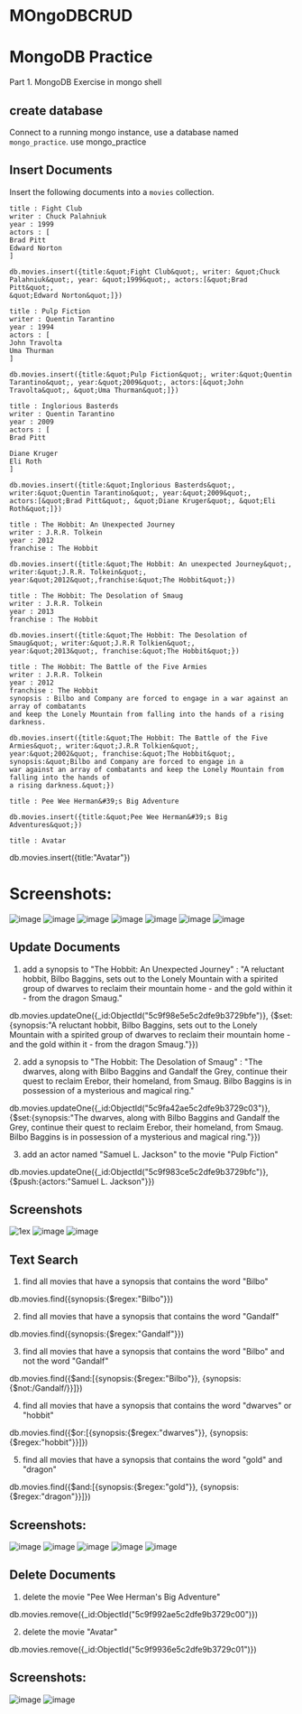 # MOngoDBCRUD
# MongoDB Practice
Part 1. MongoDB Exercise in mongo shell
## create database
Connect to a running mongo instance, use a database named `mongo_practice`.
use mongo_practice
## Insert Documents
Insert the following documents into a `movies` collection.
```
title : Fight Club
writer : Chuck Palahniuk
year : 1999
actors : [
Brad Pitt
Edward Norton
]
```
```
db.movies.insert({title:&quot;Fight Club&quot;, writer: &quot;Chuck Palahniuk&quot;, year: &quot;1999&quot;, actors:[&quot;Brad Pitt&quot;,
&quot;Edward Norton&quot;]})
```
```
title : Pulp Fiction
writer : Quentin Tarantino
year : 1994
actors : [
John Travolta
Uma Thurman
]
```
```
db.movies.insert({title:&quot;Pulp Fiction&quot;, writer:&quot;Quentin Tarantino&quot;, year:&quot;2009&quot;, actors:[&quot;John
Travolta&quot;, &quot;Uma Thurman&quot;]})
```
```
title : Inglorious Basterds
writer : Quentin Tarantino
year : 2009
actors : [
Brad Pitt

Diane Kruger
Eli Roth
]
```
```
db.movies.insert({title:&quot;Inglorious Basterds&quot;, writer:&quot;Quentin Tarantino&quot;, year:&quot;2009&quot;,
actors:[&quot;Brad Pitt&quot;, &quot;Diane Kruger&quot;, &quot;Eli Roth&quot;]})
```
```
title : The Hobbit: An Unexpected Journey
writer : J.R.R. Tolkein
year : 2012
franchise : The Hobbit
```
```
db.movies.insert({title:&quot;The Hobbit: An unexpected Journey&quot;, writer:&quot;J.R.R. Tolkein&quot;,
year:&quot;2012&quot;,franchise:&quot;The Hobbit&quot;})
```
```
title : The Hobbit: The Desolation of Smaug
writer : J.R.R. Tolkein
year : 2013
franchise : The Hobbit
```
```
db.movies.insert({title:&quot;The Hobbit: The Desolation of Smaug&quot;, writer:&quot;J.R.R Tolkien&quot;,
year:&quot;2013&quot;, franchise:&quot;The Hobbit&quot;})
```
```
title : The Hobbit: The Battle of the Five Armies
writer : J.R.R. Tolkein
year : 2012
franchise : The Hobbit
synopsis : Bilbo and Company are forced to engage in a war against an array of combatants
and keep the Lonely Mountain from falling into the hands of a rising darkness.
```
```
db.movies.insert({title:&quot;The Hobbit: The Battle of the Five Armies&quot;, writer:&quot;J.R.R Tolkien&quot;,
year:&quot;2002&quot;, franchise:&quot;The Hobbit&quot;, synopsis:&quot;Bilbo and Company are forced to engage in a
war against an array of combatants and keep the Lonely Mountain from falling into the hands of
a rising darkness.&quot;})
```
```
title : Pee Wee Herman&#39;s Big Adventure
```
```
db.movies.insert({title:&quot;Pee Wee Herman&#39;s Big Adventures&quot;})
```
```
title : Avatar
```

db.movies.insert({title:&quot;Avatar&quot;})

# Screenshots:
![image](https://github.com/user-attachments/assets/1c1cd9d8-05bf-44ce-9b6d-634b9ff57555)
![image](https://github.com/user-attachments/assets/9b47b4d6-9db6-4a4b-acc4-a6a016e01701)
![image](https://github.com/user-attachments/assets/7beb9174-272d-4424-9e0f-0aeb769095b5)
![image](https://github.com/user-attachments/assets/cf91e655-ca73-4e4e-9679-0ee8846382b0)
![image](https://github.com/user-attachments/assets/e8595f60-727e-4ee6-8b05-cc958d539d51)
![image](https://github.com/user-attachments/assets/5566a11c-3440-4b4d-ba73-211fb5347b55)
![image](https://github.com/user-attachments/assets/b359ff09-5482-4765-a175-d1417e3a9b24)


## Update Documents

1. add a synopsis to "The Hobbit: An Unexpected Journey" : "A reluctant hobbit, Bilbo Baggins, sets out to the Lonely Mountain with a spirited group of dwarves to reclaim their mountain home - and the gold within it - from the dragon Smaug."

db.movies.updateOne({_id:ObjectId("5c9f98e5e5c2dfe9b3729bfe")}, {$set:{synopsis:"A reluctant hobbit, Bilbo Baggins, sets out to the Lonely Mountain with a spirited group of dwarves to reclaim their mountain home - and the gold within it - from the dragon Smaug."}})


2. add a synopsis to "The Hobbit: The Desolation of Smaug" : "The dwarves, along with Bilbo Baggins and Gandalf the Grey, continue their quest to reclaim Erebor, their homeland, from Smaug. Bilbo Baggins is in possession of a mysterious and magical ring."

db.movies.updateOne({_id:ObjectId("5c9fa42ae5c2dfe9b3729c03")}, {$set:{synopsis:"The dwarves, along with Bilbo Baggins and Gandalf the Grey, continue their quest to reclaim Erebor, their homeland, from Smaug. Bilbo Baggins is in possession of a mysterious and magical ring."}})

3. add an actor named "Samuel L. Jackson" to the movie "Pulp Fiction"

db.movies.updateOne({_id:ObjectId("5c9f983ce5c2dfe9b3729bfc")}, {$push:{actors:"Samuel L. Jackson"}})

## Screenshots
![1ex](https://github.com/user-attachments/assets/12b51cfe-64bc-45e8-9a5c-86360390271c)
![image](https://github.com/user-attachments/assets/4b35f421-0251-444f-8291-d90802fb70e0)
![image](https://github.com/user-attachments/assets/29829b73-535c-443a-a45e-e7eca8ef5e43)

## Text Search
1. find all movies that have a synopsis that contains the word "Bilbo"

db.movies.find({synopsis:{$regex:"Bilbo"}})

2. find all movies that have a synopsis that contains the word "Gandalf"

db.movies.find({synopsis:{$regex:"Gandalf"}})

3. find all movies that have a synopsis that contains the word "Bilbo" and not the word "Gandalf"

db.movies.find({$and:[{synopsis:{$regex:"Bilbo"}}, {synopsis:{$not:/Gandalf/}}]})

4. find all movies that have a synopsis that contains the word "dwarves" or "hobbit"

db.movies.find({$or:[{synopsis:{$regex:"dwarves"}}, {synopsis:{$regex:"hobbit"}}]})

5. find all movies that have a synopsis that contains the word "gold" and "dragon"

db.movies.find({$and:[{synopsis:{$regex:"gold"}}, {synopsis:{$regex:"dragon"}}]})

## Screenshots:

![image](https://github.com/user-attachments/assets/a08cb83f-e72a-4597-bb1e-3a8d4a773bc2)
![image](https://github.com/user-attachments/assets/a7a93f55-3aa9-4904-b7ce-f24a681d6d32)
![image](https://github.com/user-attachments/assets/2e6fe5a9-7260-4736-a264-cfb22c48d4a0)
![image](https://github.com/user-attachments/assets/ee86e77c-e6a9-4048-8e6b-1688feab3e63)
![image](https://github.com/user-attachments/assets/b6ce47ee-c3f5-404e-9e9d-c016f8bd9b14)


## Delete Documents

1. delete the movie "Pee Wee Herman's Big Adventure"

db.movies.remove({_id:ObjectId("5c9f992ae5c2dfe9b3729c00")})

2. delete the movie "Avatar"

db.movies.remove({_id:ObjectId("5c9f9936e5c2dfe9b3729c01")})

## Screenshots:
![image](https://github.com/user-attachments/assets/240c5345-f087-4332-b470-511f3d700951)
![image](https://github.com/user-attachments/assets/61d5c000-f4c8-4747-bafe-b249f60f6ae6)








